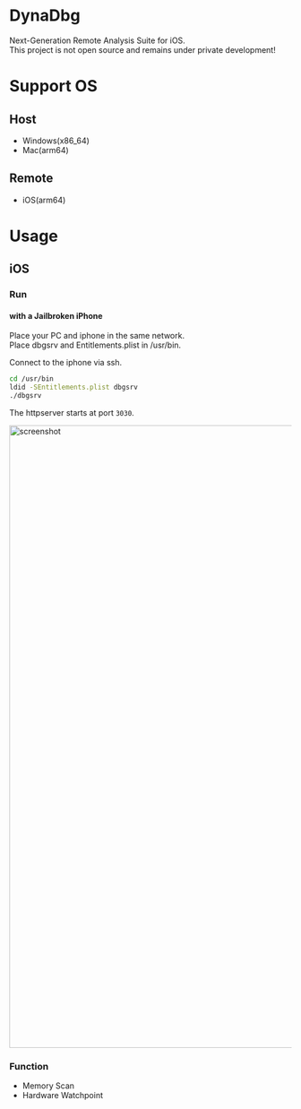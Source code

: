 # DynaDbg
Next-Generation Remote Analysis Suite for iOS.  
This project is not open source and remains under private development!

# Support OS

## Host
- Windows(x86_64)
- Mac(arm64)

## Remote
- iOS(arm64)
  
# Usage

## iOS

### Run

#### with a Jailbroken iPhone

Place your PC and iphone in the same network.  
Place dbgsrv and Entitlements.plist in /usr/bin.

Connect to the iphone via ssh.

```sh
cd /usr/bin
ldid -SEntitlements.plist dbgsrv
./dbgsrv
```

The httpserver starts at port `3030`.

<img width="1512" height="1112" alt="screenshot" src="https://github.com/user-attachments/assets/35b2d9ae-4102-49f9-af44-ba2859334cda" />

### Function

- Memory Scan
- Hardware Watchpoint
